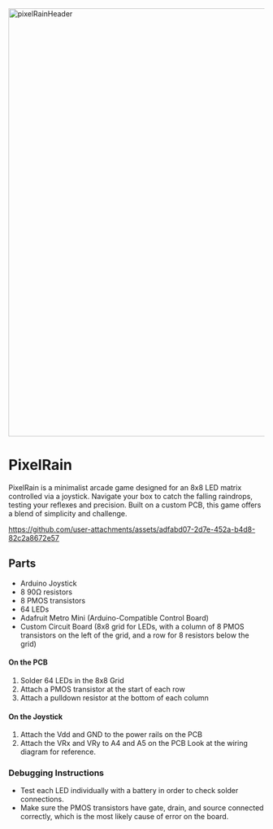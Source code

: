 <img width="841" alt="pixelRainHeader" src="https://github.com/user-attachments/assets/ab8e5671-c044-4a85-b00c-b33a52d80316" />

# PixelRain
PixelRain is a minimalist arcade game designed for an 8x8 LED matrix controlled via a joystick. Navigate your box to catch the falling raindrops, testing your reflexes and precision. Built on a custom PCB, this game offers a blend of simplicity and challenge.

https://github.com/user-attachments/assets/adfabd07-2d7e-452a-b4d8-82c2a8672e57

## Parts
- Arduino Joystick
- 8 90Ω resistors
- 8 PMOS transistors
- 64 LEDs
- Adafruit Metro Mini (Arduino-Compatible Control Board)
- Custom Circuit Board (8x8 grid for LEDs, with a column of 8 PMOS transistors on the left of the grid, and a row for 8 resistors below the grid)
#### On the PCB
1. Solder 64 LEDs in the 8x8 Grid
2. Attach a PMOS transistor at the start of each row
3. Attach a pulldown resistor at the bottom of each column
#### On the Joystick
1. Attach the Vdd and GND to the power rails on the PCB
2. Attach the VRx and VRy to A4 and A5 on the PCB
Look at the wiring diagram for reference.

### Debugging Instructions
- Test each LED individually with a battery in order to check solder connections.
- Make sure the PMOS transistors have gate, drain, and source connected correctly, which is the most likely cause of error on the board.
